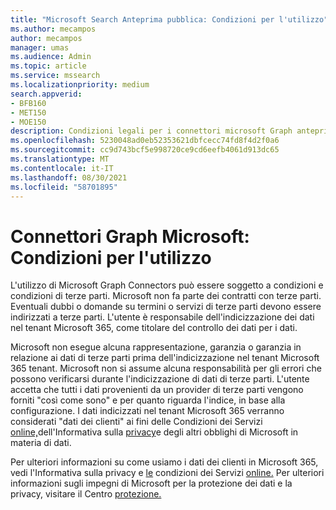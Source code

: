 ```yaml
---
title: "Microsoft Search Anteprima pubblica: Condizioni per l'utilizzo"
ms.author: mecampos
author: mecampos
manager: umas
ms.audience: Admin
ms.topic: article
ms.service: mssearch
ms.localizationpriority: medium
search.appverid:
- BFB160
- MET150
- MOE150
description: Condizioni legali per i connettori microsoft Graph anteprima pubblica per Microsoft Search
ms.openlocfilehash: 5230048ad0eb52353621dbfcecc74fd8f4d2f0a6
ms.sourcegitcommit: cc9d743bcf5e998720ce9cd6eefb4061d913dc65
ms.translationtype: MT
ms.contentlocale: it-IT
ms.lasthandoff: 08/30/2021
ms.locfileid: "58701895"
---
```

<!---Previous ms.author: anfowler --->

# <a name="microsoft-graph-connectors-terms-of-use"></a>Connettori Graph Microsoft: Condizioni per l'utilizzo

L'utilizzo di Microsoft Graph Connectors può essere soggetto a condizioni e condizioni di terze parti. Microsoft non fa parte dei contratti con terze parti. Eventuali dubbi o domande su termini o servizi di terze parti devono essere indirizzati a terze parti. L'utente è responsabile dell'indicizzazione dei dati nel tenant Microsoft 365, come titolare del controllo dei dati per i dati.

Microsoft non esegue alcuna rappresentazione, garanzia o garanzia in relazione ai dati di terze parti prima dell'indicizzazione nel tenant Microsoft 365 tenant.  Microsoft non si assume alcuna responsabilità per gli errori che possono verificarsi durante l'indicizzazione di dati di terze parti.  L'utente accetta che tutti i dati provenienti da un provider di terze parti vengono forniti "così come sono" e per quanto riguarda l'indice, in base alla configurazione. I dati indicizzati nel tenant Microsoft 365 verranno considerati "dati dei clienti" ai fini delle Condizioni dei Servizi [online,](http://www.microsoftvolumelicensing.com/Downloader.aspx?documenttype=OST&lang=English)dell'Informativa sulla [privacy](https://privacy.microsoft.com/privacystatement)e degli altri obblighi di Microsoft in materia di dati.

Per ulteriori informazioni su come usiamo i dati dei clienti in Microsoft 365, vedi l'Informativa sulla privacy e [le](http://www.microsoftvolumelicensing.com/Downloader.aspx?documenttype=OST&lang=English) condizioni dei Servizi [online.](https://privacy.microsoft.com/privacystatement) Per ulteriori informazioni sugli impegni di Microsoft per la protezione dei dati e la privacy, visitare il Centro [protezione.](https://www.microsoft.com/trust-center)
